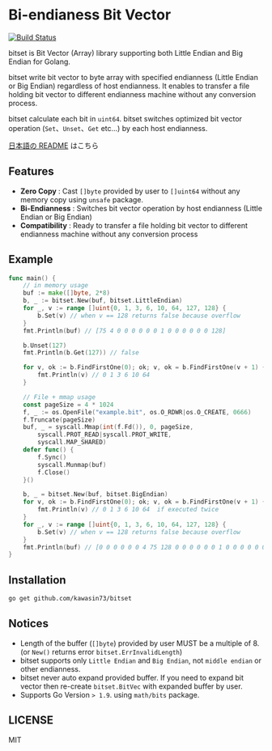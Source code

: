 # Bi-endianess Bit Vector

[![Build Status](https://travis-ci.com/kawasin73/bitset.svg?branch=master)](https://travis-ci.com/kawasin73/bitset)

bitset is Bit Vector (Array) library supporting both Little Endian and Big Endian for Golang.

bitset write bit vector to byte array with specified endianness (Little Endian or Big Endian) regardless of host endianness.
It enables to transfer a file holding bit vector to different endianness machine without any conversion process.

bitset calculate each bit in `uint64`.
bitset switches optimized bit vector operation (`Set`、`Unset`、`Get` etc...) by each host endianness.

[日本語の README](./README.ja.md) はこちら

## Features

- **Zero Copy** : Cast `[]byte` provided by user to `[]uint64` without any memory copy using `unsafe` package.
- **Bi-Endianness** : Switches bit vector operation by host endianness (Little Endian or Big Endian)
- **Compatibility** : Ready to transfer a file holding bit vector to different endianness machine without any conversion process

## Example

```go
func main() {
	// in memory usage
	buf := make([]byte, 2*8)
	b, _ := bitset.New(buf, bitset.LittleEndian)
	for _, v := range []uint{0, 1, 3, 6, 10, 64, 127, 128} {
		b.Set(v) // when v == 128 returns false because overflow
	}
	fmt.Println(buf) // [75 4 0 0 0 0 0 0 1 0 0 0 0 0 0 128]

	b.Unset(127)
	fmt.Println(b.Get(127)) // false

	for v, ok := b.FindFirstOne(0); ok; v, ok = b.FindFirstOne(v + 1) {
		fmt.Println(v) // 0 1 3 6 10 64
	}

	// File + mmap usage
	const pageSize = 4 * 1024
	f, _ := os.OpenFile("example.bit", os.O_RDWR|os.O_CREATE, 0666)
	f.Truncate(pageSize)
	buf, _ = syscall.Mmap(int(f.Fd()), 0, pageSize,
		syscall.PROT_READ|syscall.PROT_WRITE,
		syscall.MAP_SHARED)
	defer func() {
		f.Sync()
		syscall.Munmap(buf)
		f.Close()
	}()

	b, _ = bitset.New(buf, bitset.BigEndian)
	for v, ok := b.FindFirstOne(0); ok; v, ok = b.FindFirstOne(v + 1) {
		fmt.Println(v) // 0 1 3 6 10 64  if executed twice
	}
	for _, v := range []uint{0, 1, 3, 6, 10, 64, 127, 128} {
		b.Set(v) // when v == 128 returns false because overflow
	}
	fmt.Println(buf) // [0 0 0 0 0 0 4 75 128 0 0 0 0 0 0 1 0 0 0 0 0 0 0 1 0 0 0 0 ....
}
```

## Installation

```bash
go get github.com/kawasin73/bitset
```

## Notices

- Length of the buffer (`[]byte`) provided by user MUST be a multiple of 8. (or `New()` returns error `bitset.ErrInvalidLength`)
- bitset supports only `Little Endian` and `Big Endian`, not `middle endian` or other endianness.
- bitset never auto expand provided buffer. If you need to expand bit vector then re-create `bitset.BitVec` with expanded buffer by user.
- Supports Go Version `> 1.9`. using `math/bits` package.

## LICENSE

MIT
